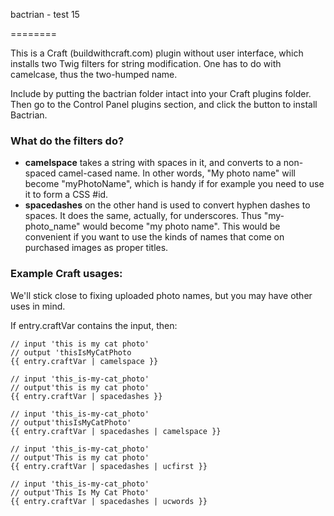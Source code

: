 bactrian - test 15

========

This is a Craft (buildwithcraft.com) plugin without user interface, which installs two Twig filters for string modification. One has to do with camelcase, thus the two-humped name.

Include by putting the bactrian folder intact into your Craft plugins folder. Then go to the Control Panel plugins section, and click the button to install Bactrian.

### What do the filters do?

* **camelspace** takes a string with spaces in it, and converts to a non-spaced camel-cased name. In other words, "My photo name" will become "myPhotoName", which is handy if for example you need to use it to form a CSS #id.
* **spacedashes** on the other hand is used to convert hyphen dashes to spaces. It does the same, actually, for underscores. Thus "my-photo_name" would become "my photo name". This would be convenient if you want to use the kinds of names that come on purchased images as proper titles.

### Example Craft usages:

We'll stick close to fixing uploaded photo names, but you may have other uses in mind.

If entry.craftVar contains the input, then:

    // input 'this is my cat photo'
	// output 'thisIsMyCatPhoto
	{{ entry.craftVar | camelspace }}

    // input 'this_is-my-cat_photo'
	// output'this is my cat photo'
	{{ entry.craftVar | spacedashes }}

    // input 'this_is-my-cat_photo'
	// output'thisIsMyCatPhoto'
    {{ entry.craftVar | spacedashes | camelspace }}

    // input 'this_is-my-cat_photo'
	// output'This is my cat photo'
    {{ entry.craftVar | spacedashes | ucfirst }}

    // input 'this_is-my-cat_photo'
	// output'This Is My Cat Photo'
    {{ entry.craftVar | spacedashes | ucwords }}
